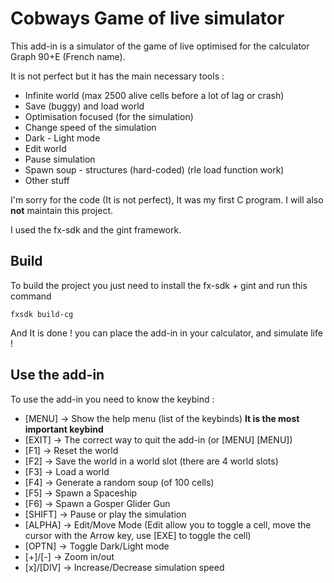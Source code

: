 # Cobways Game of live simulator

This add-in is a simulator of the game of live optimised for the calculator Graph 90+E (French name).

It is not perfect but it has the main necessary tools :

- Infinite world (max 2500 alive cells before a lot of lag or crash)
- Save (buggy) and load world
- Optimisation focused (for the simulation)
- Change speed of the simulation
- Dark - Light mode
- Edit world
- Pause simulation
- Spawn soup - structures (hard-coded) (rle load function work)
- Other stuff

I'm sorry for the code (It is not perfect), It was my first C program. I will also **not** maintain this project.

I used the fx-sdk and the gint framework.

## Build

To build the project you just need to install the fx-sdk + gint and run this command

`fxsdk build-cg`

And It is done ! you can place the add-in in your calculator, and simulate life !

## Use the add-in

To use the add-in you need to know the keybind :

- [MENU] -> Show the help menu (list of the keybinds) **It is the most important keybind**
- [EXIT] -> The correct way to quit the add-in (or [MENU] [MENU])
- [F1] -> Reset the world
- [F2] -> Save the world in a world slot (there are 4 world slots)
- [F3] -> Load a world
- [F4] -> Generate a random soup (of 100 cells)
- [F5] -> Spawn a Spaceship
- [F6] -> Spawn a Gosper Glider Gun
- [SHIFT] -> Pause or play the simulation
- [ALPHA] -> Edit/Move Mode (Edit allow you to toggle a cell, move the cursor with the Arrow key, use [EXE] to toggle the cell)
- [OPTN] -> Toggle Dark/Light mode
- [+]/[-] -> Zoom in/out
- [x]/[DIV] -> Increase/Decrease simulation speed
